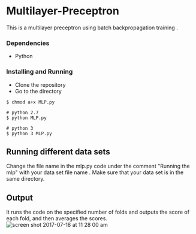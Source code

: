 # Multilayer-Preceptron

This is a multilayer preceptron using batch backpropagation training . 

### Dependencies
- Python



### Installing and Running
* Clone the repository
* Go to the directory

```
$ chmod a+x MLP.py

# python 2.7
$ python MLP.py

# python 3
$ python 3 MLP.py
```
## Running different data sets

Change the file name in the mlp.py code under the comment "Running the mlp" with your data set file name . 
Make sure that your data set is in the same directory.


## Output

It runs the code on the specified number of folds and outputs the score of each fold, and then averages the scores.
![screen shot 2017-07-18 at 11 28 00 am](https://user-images.githubusercontent.com/17389793/28310507-f9361e60-6bac-11e7-9629-fbfffd0f0932.png)

